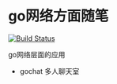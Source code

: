 # go网络方面随笔

[![Build Status](https://travis-ci.org/joemccann/dillinger.svg?branch=master)](https://travis-ci.org/joemccann/dillinger)

go网络层面的应用

  - gochat   多人聊天室
